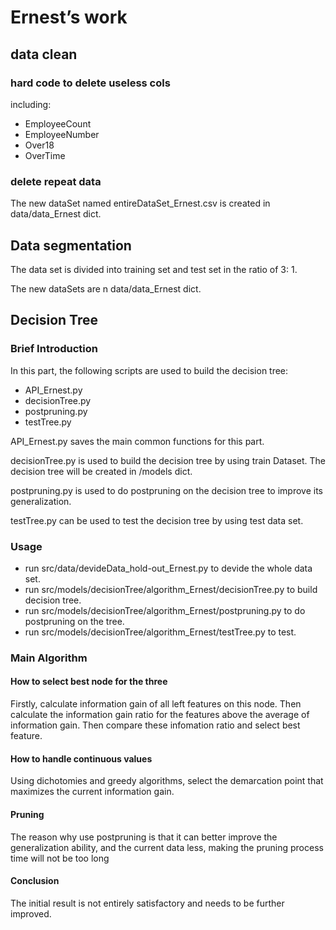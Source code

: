 # Ernest’s work

## data clean

### hard code to delete useless cols
including: 
- EmployeeCount
- EmployeeNumber
- Over18
- OverTime

### delete repeat data
The new dataSet named entireDataSet\_Ernest.csv is created in data/data\_Ernest dict. 

## Data segmentation
The data set is divided into training set and test set in the ratio of 3: 1.

The new dataSets are n data/data\_Ernest dict.

## Decision Tree

### Brief Introduction

In this part, the following scripts are used to build the decision tree:
- API\_Ernest.py
- decisionTree.py
- postpruning.py
- testTree.py

API\_Ernest.py saves the main common functions for this part.

decisionTree.py is used to build the decision tree by using train Dataset. The decision tree will be created in /models dict.

postpruning.py is used to do postpruning on the decision tree to improve its generalization.

testTree.py can be used to test the decision tree by using test data set.

### Usage
- run src/data/devideData\_hold-out\_Ernest.py to devide the whole data set.
- run src/models/decisionTree/algorithm\_Ernest/decisionTree.py to build decision tree.
- run src/models/decisionTree/algorithm\_Ernest/postpruning.py to do postpruning on the tree.
- run src/models/decisionTree/algorithm\_Ernest/testTree.py to test.

### Main Algorithm

#### How to select best node for the three

Firstly, calculate information gain of all left features on this node. Then calculate the information gain ratio for the features above the average of information gain. Then compare these infomation ratio and select best feature.

#### How to handle continuous values

Using dichotomies and greedy algorithms, select the demarcation point that maximizes the current information gain.

#### Pruning

The reason why use postpruning is that it can better improve the generalization ability, and the current data less, making the pruning process time will not be too long

#### Conclusion

The initial result is not entirely satisfactory and needs to be further improved.
